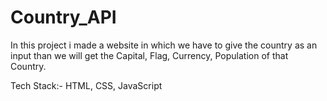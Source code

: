 # Country_API

In this project i made a website in which we have to give the country as an input than we will get the Capital, Flag, Currency, Population of that Country.

Tech Stack:- HTML, CSS, JavaScript
